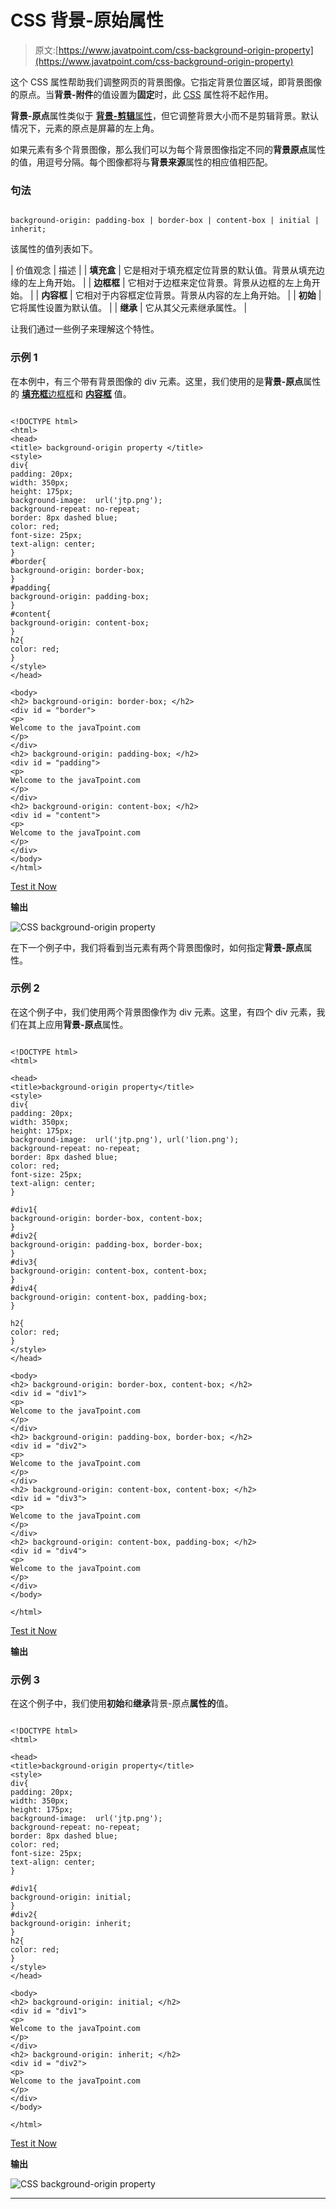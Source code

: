 # CSS 背景-原始属性

> 原文:[https://www.javatpoint.com/css-background-origin-property](https://www.javatpoint.com/css-background-origin-property)

这个 CSS 属性帮助我们调整网页的背景图像。它指定背景位置区域，即背景图像的原点。当**背景-附件**的值设置为**固定**时，此 [CSS](https://www.javatpoint.com/css-tutorial) 属性将不起作用。

**背景-原点**属性类似于 [**背景-剪辑**属性](https://www.javatpoint.com/css-background-clip)，但它调整背景大小而不是剪辑背景。默认情况下，元素的原点是屏幕的左上角。

如果元素有多个背景图像，那么我们可以为每个背景图像指定不同的**背景原点**属性的值，用逗号分隔。每个图像都将与**背景来源**属性的相应值相匹配。

### 句法

```

background-origin: padding-box | border-box | content-box | initial | inherit;

```

该属性的值列表如下。

| 价值观念 | 描述 |
| **填充盒** | 它是相对于填充框定位背景的默认值。背景从填充边缘的左上角开始。 |
| **边框框** | 它相对于边框来定位背景。背景从边框的左上角开始。 |
| **内容框** | 它相对于内容框定位背景。背景从内容的左上角开始。 |
| **初始** | 它将属性设置为默认值。 |
| **继承** | 它从其父元素继承属性。 |

让我们通过一些例子来理解这个特性。

### 示例 1

在本例中，有三个带有背景图像的 div 元素。这里，我们使用的是**背景-原点**属性的 [**填充框**](https://www.javatpoint.com/css-padding)[边框框](https://www.javatpoint.com/css-border)和 **[内容框](https://www.javatpoint.com/css-content-property)** 值。

```

<!DOCTYPE html>
<html>
<head>
<title> background-origin property </title>
<style>
div{
padding: 20px;
width: 350px;
height: 175px;
background-image:  url('jtp.png');
background-repeat: no-repeat;
border: 8px dashed blue;
color: red;
font-size: 25px;
text-align: center;
}
#border{
background-origin: border-box;
}
#padding{
background-origin: padding-box;
}
#content{
background-origin: content-box;
}
h2{
color: red;
}
</style>
</head>

<body>
<h2> background-origin: border-box; </h2>
<div id = "border">
<p>
Welcome to the javaTpoint.com
</p>
</div>
<h2> background-origin: padding-box; </h2>
<div id = "padding">
<p>
Welcome to the javaTpoint.com
</p>
</div>
<h2> background-origin: content-box; </h2>
<div id = "content">
<p>
Welcome to the javaTpoint.com
</p>
</div>
</body>
</html>

```

[Test it Now](https://www.javatpoint.com/oprweb/test.jsp?filename=css-background-origin-property1)

**输出**

![CSS background-origin property](../Images/6d1e2d7dc3e0e0f13152ca57b27f5d57.png)

在下一个例子中，我们将看到当元素有两个背景图像时，如何指定**背景-原点**属性。

### 示例 2

在这个例子中，我们使用两个背景图像作为 div 元素。这里，有四个 div 元素，我们在其上应用**背景-原点**属性。

```

<!DOCTYPE html>
<html>

<head>
<title>background-origin property</title>
<style>
div{
padding: 20px;
width: 350px;
height: 175px;
background-image:  url('jtp.png'), url('lion.png');
background-repeat: no-repeat;
border: 8px dashed blue;
color: red;
font-size: 25px;
text-align: center;
}

#div1{
background-origin: border-box, content-box;
}
#div2{
background-origin: padding-box, border-box;
}
#div3{
background-origin: content-box, content-box;
}
#div4{
background-origin: content-box, padding-box;
}

h2{
color: red;
}
</style>
</head>

<body>
<h2> background-origin: border-box, content-box; </h2>
<div id = "div1">
<p>
Welcome to the javaTpoint.com
</p>
</div>
<h2> background-origin: padding-box, border-box; </h2>
<div id = "div2">
<p>
Welcome to the javaTpoint.com
</p>
</div>
<h2> background-origin: content-box, content-box; </h2>
<div id = "div3">
<p>
Welcome to the javaTpoint.com
</p>
</div>
<h2> background-origin: content-box, padding-box; </h2>
<div id = "div4">
<p>
Welcome to the javaTpoint.com
</p>
</div>
</body>

</html>

```

[Test it Now](https://www.javatpoint.com/oprweb/test.jsp?filename=css-background-origin-property2)

**输出**

### 示例 3

在这个例子中，我们使用**初始**和**继承**背景-原点**属性的**值。

```

<!DOCTYPE html>
<html>

<head>
<title>background-origin property</title>
<style>
div{
padding: 20px;
width: 350px;
height: 175px;
background-image:  url('jtp.png');
background-repeat: no-repeat;
border: 8px dashed blue;
color: red;
font-size: 25px;
text-align: center;
}

#div1{
background-origin: initial;
}
#div2{
background-origin: inherit;
}
h2{
color: red;
}
</style>
</head>

<body>
<h2> background-origin: initial; </h2>
<div id = "div1">
<p>
Welcome to the javaTpoint.com
</p>
</div>
<h2> background-origin: inherit; </h2>
<div id = "div2">
<p>
Welcome to the javaTpoint.com
</p>
</div>
</body>

</html>

```

[Test it Now](https://www.javatpoint.com/oprweb/test.jsp?filename=css-background-origin-property3)

**输出**

![CSS background-origin property](../Images/303530e74472d158372cc882dd94f6f5.png)

* * *